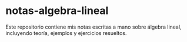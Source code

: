 # notas-algebra-lineal
Este repositorio contiene mis notas escritas a mano sobre álgebra lineal, incluyendo teoría, ejemplos y ejercicios resueltos. 

